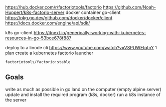 https://hub.docker.com/r/factoriotools/factorio
https://github.com/Noah-Huppert/k8s-factorio-server
docker container go-client
https://pkg.go.dev/github.com/docker/docker/client
https://docs.docker.com/engine/api/sdk/

k8s go-client
https://itnext.io/generically-working-with-kubernetes-resources-in-go-53bce678f887

deploy to a linode cli
https://www.youtube.com/watch?v=VSPUWEtqtnY
1
plan create a kubernetes factorio launcher

```
factoriotools/factorio:stable
```

## Goals

write as much as possible in go
land on the computer (empty alpine server)
update and install the required program (k8s, docker)
run a k8s instance of the server
